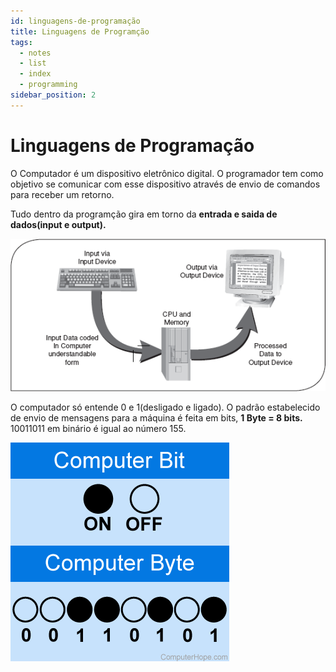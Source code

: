 ```yaml
---
id: linguagens-de-programação
title: Linguagens de Programção
tags:
  - notes
  - list
  - index
  - programming
sidebar_position: 2
---
```


# Linguagens de Programação

O Computador é um dispositivo eletrônico digital. O programador tem como objetivo se comunicar
com esse dispositivo através de envio de comandos para receber um retorno.

Tudo dentro da programção gira em torno da **entrada e saida de dados(input e output).**

![input output](../static/img/input-output.png)

O computador só entende 0 e 1(desligado e ligado). O padrão estabelecido de envio de mensagens
para a máquina é feita em bits, **1 Byte = 8 bits.** 10011011 em binário é igual ao número 155.

![1 byte = 8 bits](../static/img/bit-byte.webp)


